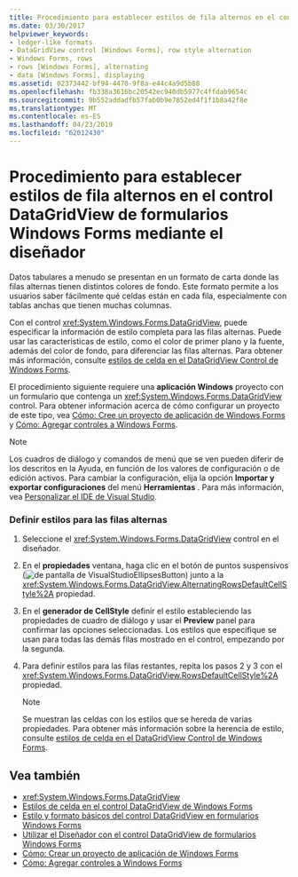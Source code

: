 ```yaml
---
title: Procedimiento para establecer estilos de fila alternos en el control DataGridView de formularios Windows Forms mediante el diseñador
ms.date: 03/30/2017
helpviewer_keywords:
- ledger-like formats
- DataGridView control [Windows Forms], row style alternation
- Windows Forms, rows
- rows [Windows Forms], alternating
- data [Windows Forms], displaying
ms.assetid: 02373442-bf94-4470-9f8a-e44c4a9d5b88
ms.openlocfilehash: fb338a3616bc20542ec940db5977c4ffdab9654c
ms.sourcegitcommit: 9b552addadfb57fab0b9e7852ed4f1f1b8a42f8e
ms.translationtype: MT
ms.contentlocale: es-ES
ms.lasthandoff: 04/23/2019
ms.locfileid: "62012430"
---
```

# <a name="how-to-set-alternating-row-styles-for-the-windows-forms-datagridview-control-using-the-designer"></a>Procedimiento para establecer estilos de fila alternos en el control DataGridView de formularios Windows Forms mediante el diseñador
Datos tabulares a menudo se presentan en un formato de carta donde las filas alternas tienen distintos colores de fondo. Este formato permite a los usuarios saber fácilmente qué celdas están en cada fila, especialmente con tablas anchas que tienen muchas columnas.  
  
 Con el control <xref:System.Windows.Forms.DataGridView>, puede especificar la información de estilo completa para las filas alternas. Puede usar las características de estilo, como el color de primer plano y la fuente, además del color de fondo, para diferenciar las filas alternas. Para obtener más información, consulte [estilos de celda en el DataGridView Control de Windows Forms](cell-styles-in-the-windows-forms-datagridview-control.md).  
  
 El procedimiento siguiente requiere una **aplicación Windows** proyecto con un formulario que contenga un <xref:System.Windows.Forms.DataGridView> control. Para obtener información acerca de cómo configurar un proyecto de este tipo, vea [Cómo: Cree un proyecto de aplicación de Windows Forms](/visualstudio/ide/step-1-create-a-windows-forms-application-project) y [Cómo: Agregar controles a Windows Forms](how-to-add-controls-to-windows-forms.md).  
  
> [!NOTE]
>  Los cuadros de diálogo y comandos de menú que se ven pueden diferir de los descritos en la Ayuda, en función de los valores de configuración o de edición activos. Para cambiar la configuración, elija la opción **Importar y exportar configuraciones** del menú **Herramientas** . Para más información, vea [Personalizar el IDE de Visual Studio](/visualstudio/ide/personalizing-the-visual-studio-ide).  
  
### <a name="define-styles-for-alternating-rows"></a>Definir estilos para las filas alternas  
  
1. Seleccione el <xref:System.Windows.Forms.DataGridView> control en el diseñador.  
  
2. En el **propiedades** ventana, haga clic en el botón de puntos suspensivos (![de pantalla de VisualStudioEllipsesButton](../media/vbellipsesbutton.png "vbEllipsesButton")) junto a la <xref:System.Windows.Forms.DataGridView.AlternatingRowsDefaultCellStyle%2A> propiedad.  
  
3. En el **generador de CellStyle** definir el estilo estableciendo las propiedades de cuadro de diálogo y usar el **Preview** panel para confirmar las opciones seleccionadas. Los estilos que especifique se usan para todas las demás filas mostrado en el control, empezando por la segunda.  
  
4. Para definir estilos para las filas restantes, repita los pasos 2 y 3 con el <xref:System.Windows.Forms.DataGridView.RowsDefaultCellStyle%2A> propiedad.  
  
    > [!NOTE]
    >  Se muestran las celdas con los estilos que se hereda de varias propiedades. Para obtener más información sobre la herencia de estilo, consulte [estilos de celda en el DataGridView Control de Windows Forms](cell-styles-in-the-windows-forms-datagridview-control.md).  
  
## <a name="see-also"></a>Vea también

- <xref:System.Windows.Forms.DataGridView>
- [Estilos de celda en el control DataGridView de Windows Forms](cell-styles-in-the-windows-forms-datagridview-control.md)
- [Estilo y formato básicos del control DataGridView en formularios Windows Forms](basic-formatting-and-styling-in-the-windows-forms-datagridview-control.md)
- [Utilizar el Diseñador con el control DataGridView de formularios Windows Forms](using-the-designer-with-the-windows-forms-datagridview-control.md)
- [Cómo: Crear un proyecto de aplicación de Windows Forms](/visualstudio/ide/step-1-create-a-windows-forms-application-project)
- [Cómo: Agregar controles a Windows Forms](how-to-add-controls-to-windows-forms.md)
